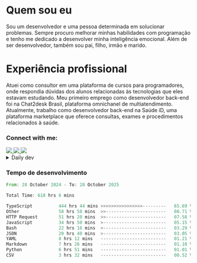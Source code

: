 # Quem sou eu
Sou um desenvolvedor e uma pessoa determinada em solucionar problemas. Sempre procuro melhorar minhas habilidades com programação e tenho me dedicado a desenvolver minha inteligência emocional. Além de ser desenvolvedor, também sou pai, filho, irmão e marido.

# Experiência profissional
Atuei como consultor em uma plataforma de cursos para programadores, onde respondia dúvidas dos alunos relacionadas às tecnologias que eles estavam estudando.
Meu primeiro emprego como desenvolvedor back-end foi na Chat2desk Brasil, plataforma omnichanel de multiatendimento.
Atualmente, trabalho como desenvolvedor back-end na Saúde iD, uma plataforma marketplace que oferece consultas, exames e procedimentos relacionados à saúde.

### Connect with me:
<a href="https://www.linkedin.com/in/theusmoreira" target="_blank" >
<img src="https://img.shields.io/badge/linkedin-%230077B5.svg?&style=for-the-badge&logo=linkedin&logoColor=white ">
</a>
<a href="https://www.instagram.com/matheus.s.moreira/" target="_blank">
<img src="https://img.shields.io/badge/instagram-%23E4405F.svg?&style=for-the-badge&logo=instagram&logoColor=white">
</a>
<a href="mailto:matheussm301@gmail.com"  target="_blank">
<img src="https://img.shields.io/badge/gmail-%23E4405F.svg?&style=for-the-badge&logo=gmail&logoColor=white">
</a>


<details>
  <summary>Daily dev </summary>
<p>
  <a href="https://app.daily.dev/matheussantos"><img src="https://github.com/matheus-santos-moreira/matheus-santos-moreira/blob/master/devcard.svg" width="200" alt="Matheus Santos's Dev Card"/></a>
 </p>
</details>

<h3>Tempo de desenvolvimento</h3>

<!--START_SECTION:waka-->

```rust
From: 28 October 2024 - To: 28 October 2025

Total Time: 618 hrs 6 mins

TypeScript          444 hrs 44 mins >>>>>>>>>>>>>>>>---------   65.69 %
Other               58 hrs 58 mins  >>-----------------------   08.71 %
HTTP Request        51 hrs 20 mins  >>-----------------------   07.58 %
JavaScript          34 hrs 50 mins  >------------------------   05.15 %
Bash                22 hrs 16 mins  >------------------------   03.29 %
JSON                20 hrs 40 mins  >------------------------   03.05 %
YAML                8 hrs 12 mins   -------------------------   01.21 %
Markdown            7 hrs 26 mins   -------------------------   01.10 %
Python              6 hrs 51 mins   -------------------------   01.01 %
CSV                 3 hrs 32 mins   -------------------------   00.52 %
```

<!--END_SECTION:waka-->
